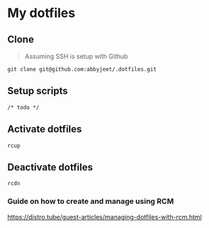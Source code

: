 # My dotfiles

## Clone
> Assuming SSH is setup with Github
```
git clone git@github.com:abbyjeet/.dotfiles.git
```

## Setup scripts
```
/* todo */
```

## Activate dotfiles
```
rcup
```
## Deactivate dotfiles
```
rcdn
```


### Guide on how to create and manage using RCM
https://distro.tube/guest-articles/managing-dotfiles-with-rcm.html